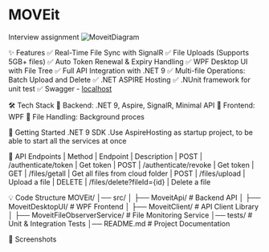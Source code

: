 # MOVEit
Interview assignment 
![MoveitDiagram](https://github.com/user-attachments/assets/8f0aafc8-187e-4664-b21a-d8781f514e29)

✨ Features
✅ Real-Time File Sync with SignalR
✅ File Uploads (Supports 5GB+ files)
✅ Auto Token Renewal & Expiry Handling
✅ WPF Desktop UI with File Tree
✅ Full API Integration with .NET 9
✅ Multi-file Operations: Batch Upload and Delete
✅ .NET ASPIRE Hosting
✅ .NUnit framework for unit test
✅ Swagger - [localhost](https://localhost:7040/swagger/index.html)

🛠️ Tech Stack
🔹 Backend: .NET 9, Aspire, SignalR, Minimal API
🔹 Frontend: WPF
🔹 File Handling: Background proces

🚀 Getting Started
    .NET 9 SDK
    .Use AspireHosting as startup project, to be able to start all the services at once

  
🔌 API Endpoints
| Method	| Endpoint	                | Description
| POST	  | /authenticate/token	      | Get token
| POST	  | /authenticate/revoke	    | Get token
| GET	    | /files/getall	            | Get all files from cloud folder
| POST	  | /files/upload	            | Upload a file 
| DELETE	| /files/delete?fileId={id}	| Delete a file

💡 Code Structure
  MOVEit/
  │── src/
  │   ├── MoveitApi/        # Backend API
  │   ├── MoveitDesktopUI/  # WPF Frontend
  │   ├── MoveitClient/     # API Client Library
  │   ├── MoveitFileObserverService/  # File Monitoring Service
  │── tests/                # Unit & Integration Tests
  │── README.md             # Project Documentation


📸 Screenshots

